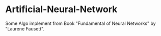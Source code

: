 # Artificial-Neural-Network
Some Algo implement from Book "Fundamental of Neural Networks" by "Laurene Fausett".
